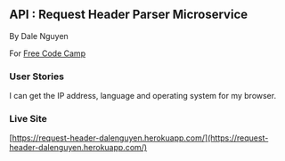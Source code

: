 ## API : Request Header Parser Microservice
By Dale Nguyen

For [Free Code Camp](http://freecodecamp.com)

### User Stories

I can get the IP address, language and operating system for my browser.

### Live Site
[https://request-header-dalenguyen.herokuapp.com/](https://request-header-dalenguyen.herokuapp.com/)
